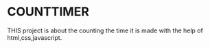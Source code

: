 # COUNTTIMER
THIS project is about the counting the time it is made with the help of html,css,javascript.
